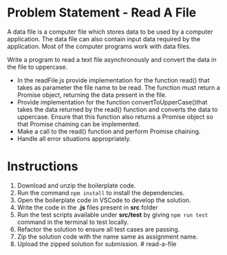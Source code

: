 # Problem Statement - Read A File

A data file is a computer file which stores data to be used by a computer application. The data file can also contain input data required by the application. Most of the computer programs work with data files.

Write a program to read a text file asynchronously and convert the data in the file to uppercase.​

- In the readFile.js provide implementation for the function read() that takes as parameter the file name to be read. The function must return a Promise object, returning the data present in the file.​
- Provide implementation for the function convertToUpperCase()that takes the data returned by the read() function and converts the data to uppercase. Ensure that this function also returns a Promise object so that Promise chaining can be implemented.​
- Make a call to the read() function and perform Promise chaining. ​
- Handle all error situations appropriately.​

# Instructions

1. Download and unzip the boilerplate code.
2. Run the command `npm install` to install the dependencies.
3. Open the boilerplate code in VSCode to develop the solution.
4. Write the code in the **.js** files present in **src** folder
5. Run the test scripts available under **src/test** by giving `npm run test` command in the terminal to test locally.
6. Refactor the solution to ensure all test cases are passing.
7. Zip the solution code with the name same as assignment name.
8. Upload the zipped solution for submission.
#   r e a d - a - f i l e  
 